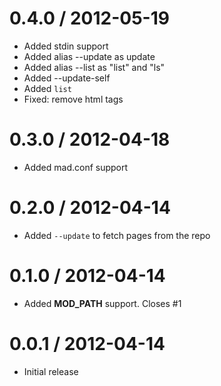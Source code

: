 
0.4.0 / 2012-05-19 
==================

  * Added stdin support
  * Added alias --update as update
  * Added alias --list as "list" and "ls"
  * Added --update-self
  * Added `list`
  * Fixed: remove html tags

0.3.0 / 2012-04-18 
==================

  * Added mad.conf support

0.2.0 / 2012-04-14 
==================

  * Added `--update` to fetch pages from the repo

0.1.0 / 2012-04-14 
==================

  * Added __MOD_PATH__ support. Closes #1

0.0.1 / 2012-04-14 
==================

  * Initial release
